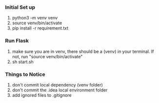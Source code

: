### Initial Set up
1. python3 -m venv venv
2. source venv/bin/activate
3. pip install -r requirement.txt

### Run Flask
1. make sure you are in venv, there should be a (venv) in your terminal. If not, run "source venv/bin/activate"
2. sh start.sh

### Things to Notice
1. don't commit local dependency (venv folder)
2. don't commit the .idea local environment folder
3. add ignored files to .gitignore